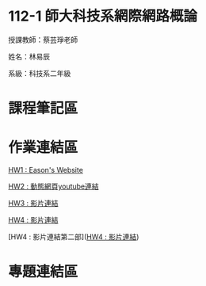 # 112-1 師大科技系網際網路概論

授課教師：蔡芸琤老師

姓名：林易辰

系級：科技系二年級

# 課程筆記區

# 作業連結區


[HW1 : Eason's Website](https://eason-lin0213.github.io/MyWeb/)

[HW2 : 動態網頁youtube連結](https://youtu.be/EZ7-nv0QpPo)

[HW3 :  影片連結](https://youtu.be/dlZkDsumNw8)

[HW4 :  影片連結](https://www.youtube.com/watch?v=BuVUS78uBb4)

[HW4 :  影片連結第二部]([HW4 :  影片連結](https://www.youtube.com/watch?v=BuVUS78uBb4))

# 專題連結區

